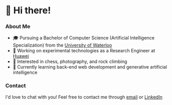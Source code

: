 # 👋 Hi there!

### About Me
- 🎓 Pursuing a Bachelor of Computer Science (Artificial Intelligence Specialization) from the [University of Waterloo](https://uwaterloo.ca/)
- 💼 Working on experimental technologies as a Research Engineer at [Huawei](https://www.huawei.com/ca/)
- 👀 Interested in chess, photography, and rock climbing
- 🌱 Currently learning back-end web development and generative artificial intelligence

### Contact
I'd love to chat with you! Feel free to contact me through [email](edward.wang@uwaterloo.ca) or [LinkedIn](https://www.linkedin.com/in/edwardwang5/)

<!---
edwardw483/edwardw483 is a ✨ special ✨ repository because its `README.md` (this file) appears on your GitHub profile.
You can click the Preview link to take a look at your changes.
--->
